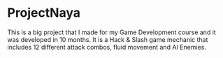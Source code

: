 # ProjectNaya

This is a big project that I made for my Game Development course and it was developed in 10 months.
It is a Hack & Slash game mechanic that includes 12 different attack combos, fluid movement and AI Enemies.
